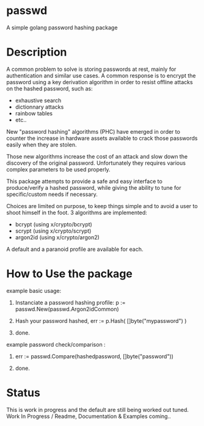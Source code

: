 # passwd
A simple golang password hashing package

# Description

A common problem to solve is storing passwords at rest, mainly for authentication and similar use cases.
A common response is to encrypt the password using a key derivation algorithm in order to resist offline attacks 
on the hashed password, such as: 
- exhaustive search
- dictionnary attacks
- rainbow tables
- etc..

New "password hashing" algorithms (PHC) have emerged in order to counter the increase in hardware assets
available to crack those passwords easily when they are stolen.

Those new algorithms increase the cost of an attack and slow down the discovery of the original password.
Unfortunately they requires various complex parameters to be used properly.

This package attempts to provide a safe and easy interface to produce/verify a hashed password,
while giving the ability to tune for specific/custom needs if necessary.

Choices are limited on purpose, to keep things simple and to avoid a user to shoot himself in the foot.
3 algorithms are implemented:

- bcrypt (using x/crypto/bcrypt)
- scrypt (using x/crypto/scrypt)
- argon2id (using x/crypto/argon2)

A default and a paranoid profile are available for each.

# How to Use the package

example basic usage:

1. Instanciate a password hashing profile:
    p := passwd.New(passwd.Argon2idCommon)

2. Hash your password
    hashed, err := p.Hash( []byte("mypassword") )

3. done.


example password check/comparison :

1. err := passwd.Compare(hashedpassword, []byte("password"))

2. done.

# Status

This is work in progress and the default are still being worked out tuned.
Work In Progress / Readme, Documentation & Examples coming..
